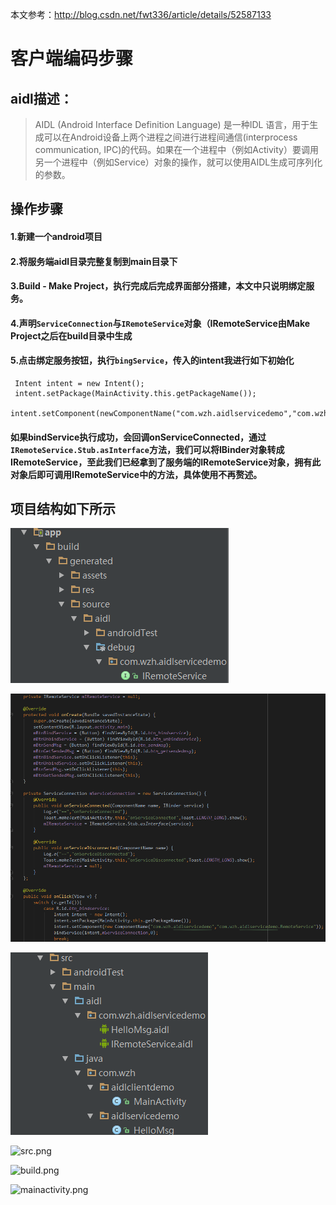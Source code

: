 本文参考：http://blog.csdn.net/fwt336/article/details/52587133
# 客户端编码步骤
## aidl描述：
> AIDL (Android Interface Definition Language) 是一种IDL 语言，用于生成可以在Android设备上两个进程之间进行进程间通信(interprocess communication, IPC)的代码。如果在一个进程中（例如Activity）要调用另一个进程中（例如Service）对象的操作，就可以使用AIDL生成可序列化的参数。

## 操作步骤
#### 1.新建一个android项目
#### 2.将服务端aidl目录完整复制到main目录下
#### 3.Build - Make Project，执行完成后完成界面部分搭建，本文中只说明绑定服务。
#### 4.声明`ServiceConnection`与`IRemoteService`对象（IRemoteService由Make Project之后在build目录中生成
#### 5.点击绑定服务按钮，执行`bingService`，传入的intent我进行如下初始化
```
 Intent intent = new Intent();
 intent.setPackage(MainActivity.this.getPackageName());
 intent.setComponent(newComponentName("com.wzh.aidlservicedemo","com.wzh.aidlservicedemo.RemoteService"));
```
#### 如果bindService执行成功，会回调onServiceConnected，通过`IRemoteService.Stub.asInterface`方法，我们可以将IBinder对象转成IRemoteService，至此我们已经拿到了服务端的IRemoteService对象，拥有此对象后即可调用IRemoteService中的方法，具体使用不再赘述。
## 项目结构如下所示


![build](/screenshots/build.png "build")


![mainactivity](/screenshots/mainactivity.png "mainactivity")


![src](/screenshots/src.png "src")

[^_^]:
![src.png](http://upload-images.jianshu.io/upload_images/1941925-b4f9d0c81021346b.png?imageMogr2/auto-orient/strip%7CimageView2/2/w/1240)

[^_^]:
![build.png](http://upload-images.jianshu.io/upload_images/1941925-3fc467a175ac6879.png?imageMogr2/auto-orient/strip%7CimageView2/2/w/1240)

[^_^]:
![mainactivity.png](http://upload-images.jianshu.io/upload_images/1941925-088ffd908dc68983.png?imageMogr2/auto-orient/strip%7CimageView2/2/w/1240)